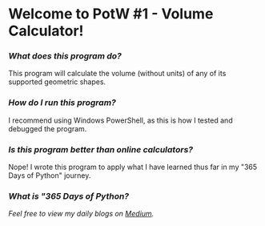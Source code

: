 # **Welcome to PotW #1 - Volume Calculator!**

### ***What does this program do?***

This program will calculate the volume (without units) of any of its supported geometric shapes.

### ***How do I run this program?***

I recommend using Windows PowerShell, as this is how I tested and debugged the program.

### ***Is this program better than online calculators?***

Nope! I wrote this program to apply what I have learned thus far in my "365 Days of Python" journey.

### ***What is "365 Days of Python?***

*Feel free to view my daily blogs on [Medium](https://medium.com/@1809031104050311011804).*
